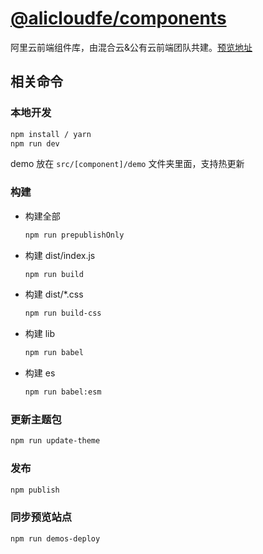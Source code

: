 # [@alicloudfe/components](https://www.npmjs.com/package/@alicloudfe/components)

阿里云前端组件库，由混合云&公有云前端团队共建。[预览地址](https://pds.alibaba-inc.com/alibabacloud-components/components/)


## 相关命令

### 本地开发

```sh
npm install / yarn
npm run dev
```
demo 放在 `src/[component]/demo` 文件夹里面，支持热更新

### 构建

- 构建全部

  ```sh
  npm run prepublishOnly
  ```

- 构建 dist/index.js

  ```sh
  npm run build
  ```

- 构建 dist/*.css

  ```sh
  npm run build-css
  ```

- 构建 lib

  ```sh
  npm run babel
  ```

- 构建 es

  ```sh
  npm run babel:esm
  ```

### 更新主题包

```sh
npm run update-theme
```

### 发布
```js
npm publish
```

### 同步预览站点
```sh
npm run demos-deploy
```

